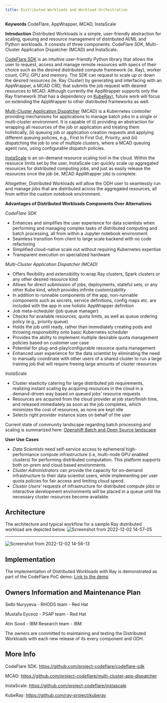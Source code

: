 ```yaml
---
title: Distributed Workloads and Workload Orchestration
---
```


**Keywords**
CodeFlare, AppWrapper, MCAD, InstaScale

**Introduction**
Distributed Workloads is a simple, user-friendly abstraction for scaling, queuing and resource management of distributed AI/ML and Python workloads. It consists of three components: CodeFlare SDK, Multi-Cluster Application Dispatcher (MCAD) and InstaScale.

[CodeFlare SDK](https://github.com/project-codeflare/codeflare-sdk) is an intuitive user-friendly Python library that allows the user to request, access and manage remote resources with specs of their choice such as the desired distributed compute framework (ie. Ray), worker count, CPU, GPU and memory. The SDK can request to scale up or down the desired resources (ie. Ray Cluster) by generating and interfacing with an AppWrapper, a MCAD CRD, that submits the job request with desired resources to MCAD. Although currently the AppWrapper supports only the Ray framework (that has a dependency on [KubeRay](https://github.com/ray-project/kuberay)), future work will focus on extending the AppWrapper to other distributed frameworks as well.

[Multi-Cluster Application Dispatcher](https://github.com/project-codeflare/multi-cluster-app-dispatcher) (MCAD) is a Kubernetes controller providing mechanisms for applications to manage batch jobs in a single or multi-cluster environment. It is capable of (i) providing an abstraction for wrapping all resources of the job or application and treating them holistically, (ii) queuing job or application creation requests and applying different queuing policies, e.g., First In First Out, Priority, and (iii) dispatching the job to one of multiple clusters, where a MCAD queuing agent runs, using configurable dispatch policies.

[InstaScale](https://github.com/project-codeflare/instascale) is an on-demand resource scaling tool in the cloud. Within the resource limits set by the user, InstaScale can quickly scale up aggregated resources for distributed computing jobs, and just as easily release the resources once the job (ie. MCAD AppWrapper job) is complete. 

Altogether, Distributed Workloads will allow the ODH user to seamlessly run and manage jobs that are distributed across the aggregated resources, all from within the custom notebook environment. 

**Advantages of Distributed Workloads Components Over Alternatives**

*CodeFlare SDK*
- Enhances and simplifies the user experience for data scientists when performing and managing complex tasks of distributed computing and batch processing, all from within a Jupyter notebook environment
- Seamless transition from client to large scale backend with no code refactoring
- Simplified cloud-native scale out without requiring Kubernetes expertise
- Transparent execution on specialized hardware

*Multi-Cluster Application Dispatcher (MCAD)*
- Offers flexibility and extensibility to wrap Ray clusters, Spark clusters or any other desired resource kind
- Allows for direct submission of jobs, deployments, stateful sets, or any other Kube kind, which provides infinite customizability
- In addition to runnable components of the app, non-runnable components such as secrets, service definitions, config maps etc. are included with the app in one holistic AppWrapper definition
- Job meta-scheduler (job queue manager)
- Checks for available resources, quota limits, as well as queue ordering policy (e.g., priority queue)
- Holds the job until ready, rather than immediately creating pods and throwing responsibility onto basic Kubernetes scheduler
- Provides the ability to implement multiple desirable quota management policies based on customer use case
- Potential for plug-and-play/configurable resource quota management
- Enhanced user experience for the data scientist by eliminating the need to manually coordinate with other users of a shared cluster to run a large training job that will require freeing large amounts of cluster resources

*InstaScale*
- Cluster elasticity catering for large distributed job requirements, realizing instant scaling by acquiring resources in the cloud in a demand-driven way based on queued jobs’ resource requests
- Resources are acquired from the cloud provider at job start/finish time, and released immediately as soon as the job completes, which minimizes the cost of resources, as none are kept idle
- Selects right provider instance sizes on behalf of the user

Current state of community landscape regarding batch processing and scaling is summarized here:
[Openshift Batch and Open Source landscape](https://docs.google.com/document/d/1N6cqIwylnDRtqHoxiq8GdwO7AbvkcNEdpWil2CzkzNU/edit?usp=sharing)

**User Use Cases**
- *Data Scientists* need self-service access to ephemeral high-performance compute infrastructure (i.e, multi-node GPU enabled clusters) for performing distributed computation. This platform supports both on-prem and cloud based environments.
- *Cluster Administrators* can provide the capacity for on-demand infrastructure to their data scientist users, while implementing per user quota policies for fair access and limiting cloud spend. 
- *Cluster Users’* requests of infrastructure for distributed compute jobs or interactive development environments will be placed in a queue until the necessary cluster resources become available.      

## Architecture
The architecture and typical workflow for a sample Ray distributed workload are depicted below.
![Screenshot from 2022-12-02 14-57-05](https://user-images.githubusercontent.com/43946617/206355518-4b3ecd06-7290-4c4c-9f21-8bfb02011927.png)

------------------------------------------------------------------------------------------------------------------------------

![Screenshot from 2022-12-02 14-56-13](https://user-images.githubusercontent.com/43946617/206355725-96eba2dd-1b2f-489e-a396-981bdc6f0819.png)

## Implementation
The implementation of Distributed Workloads with Ray is demonstrated as part of the CodeFlare PoC demo:
[Link to the demo](https://drive.google.com/file/d/1SxySCzxrJi1NZFf_kRlgoiV9ipWmXbhF/view?usp=sharing)

## Owners Information and Maintenance Plan
Selbi Nuryyeva - RHODS team - Red Hat

Mustafa Eyceoz - PSAP team - Red Hat

Atin Sood - IBM Research team - IBM

The owners are committed to maintaining and testing the Distributed Workloads with each new release of its every component and ODH.

## More Info
CodeFlare SDK: https://github.com/project-codeflare/codeflare-sdk

MCAD: https://github.com/project-codeflare/multi-cluster-app-dispatcher

InstaScale: https://github.com/project-codeflare/instascale

KubeRay: https://github.com/ray-project/kuberay 
